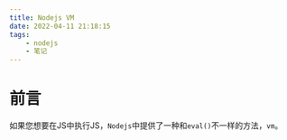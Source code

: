 ```yaml
---
title: Nodejs VM
date: 2022-04-11 21:18:15
tags: 
    - nodejs
    - 笔记
---
```

# 前言
如果您想要在JS中执行JS，`Nodejs`中提供了一种和`eval()`不一样的方法，`vm`。